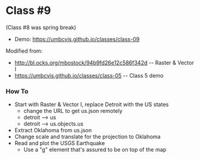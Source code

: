 
# Class #9

(Class #8 was spring break)

* Demo: https://umbcvis.github.io/classes/class-09

Modified from:

* http://bl.ocks.org/mbostock/94b9fd26e12c586f342d -- Raster & Vector I
* https://umbcvis.github.io/classes/class-05 -- Class 5 demo

### How To

* Start with Raster & Vector I, replace Detroit with the US states
    * change the URL to get us.json remotely
    * detroit --> us
    * detroit --> us.objects.us
* Extract Oklahoma from us.json
* Change scale and translate for the projection to Oklahoma
* Read and plot the USGS Earthquake
    * Use a "g" element that's assured to be on top of the map
